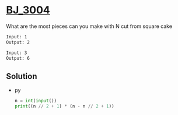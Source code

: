 # [BJ_3004](https://acmicpc.net/problem/3004)

What are the most pieces can you make with N cut from square cake

```txt
Input: 1
Output: 2

Input: 3
Output: 6
```

## Solution

* py

  ```py
  n = int(input())
  print((n // 2 + 1) * (n - n // 2 + 1))
  ```
